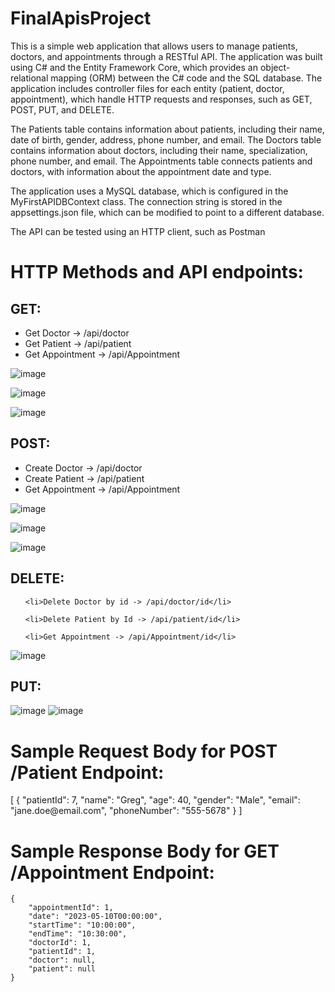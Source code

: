 # FinalApisProject

This is a simple web application that allows users to manage patients, doctors, and appointments through a RESTful API. The application was built using C# and the Entity Framework Core, which provides an object-relational mapping (ORM) between the C# code and the SQL database. The application includes controller files for each entity (patient, doctor, appointment), which handle HTTP requests and responses, such as GET, POST, PUT, and DELETE.

The Patients table contains information about patients, including their name, date of birth, gender, address, phone number, and email. The Doctors table contains information about doctors, including their name, specialization, phone number, and email. The Appointments table connects patients and doctors, with information about the appointment date and type.

The application uses a MySQL database, which is configured in the MyFirstAPIDBContext class. The connection string is stored in the appsettings.json file, which can be modified to point to a different database.

The API can be tested using an HTTP client, such as Postman
<h1>HTTP Methods and API endpoints:</h1>
<h2>GET:</h2>                                                                                                                                                              <ul>
  <li>Get Doctor -> /api/doctor</li>
  <li>Get Patient -> /api/patient</li>
  <li>Get Appointment -> /api/Appointment</li>
  </ul>
  
![image](https://user-images.githubusercontent.com/83606238/235563147-1b11cec6-208c-4200-8257-f50fcddcfd0c.png)

![image](https://user-images.githubusercontent.com/83606238/235563714-a4524381-92ef-4660-953c-4734274da850.png)

![image](https://user-images.githubusercontent.com/83606238/235563824-644a1f2b-1144-48ff-bc71-4ab0c2afe3e1.png)

<h2>POST:</h2> 
<ul>
  <li>Create Doctor -> /api/doctor</li>
  
  <li>Create Patient -> /api/patient</li>
  
  <li>Get Appointment -> /api/Appointment</li>
  
</ul>


![image](https://user-images.githubusercontent.com/83606238/235563353-956cef3e-6197-4005-858a-ea1bb5a6ef88.png)

![image](https://user-images.githubusercontent.com/83606238/235565432-7c5e9b8e-d8d6-453a-9527-62e9e36c0db3.png)

![image](https://user-images.githubusercontent.com/83606238/235565955-2bc4fe27-891f-405e-b75f-b90400099318.png)





  <h2>DELETE:</h2>  
  
  
  <ul>
  
    <li>Delete Doctor by id -> /api/doctor/id</li>
    
    <li>Delete Patient by Id -> /api/patient/id</li>
    
    <li>Get Appointment -> /api/Appointment/id</li>
  </ul>
  
  ![image](https://user-images.githubusercontent.com/83606238/235563613-3f3c467e-fc15-4eca-b330-146792a6c4b0.png)


  <h2>PUT:</h2> 
  
  ![image](https://user-images.githubusercontent.com/83606238/235565630-89f42ed9-4881-4230-89e1-3861e3a96d1d.png)
  ![image](https://user-images.githubusercontent.com/83606238/235565825-2cd8a189-e476-4483-a825-16e11c274eae.png)



<h1>Sample Request Body for POST /Patient Endpoint:</h1>
[
 {
        "patientId": 7,
        "name": "Greg",
        "age": 40,
        "gender": "Male",
        "email": "jane.doe@email.com",
        "phoneNumber": "555-5678"
    }
]
<h1>Sample Response Body for GET /Appointment Endpoint:</h1>

    {
        "appointmentId": 1,
        "date": "2023-05-10T00:00:00",
        "startTime": "10:00:00",
        "endTime": "10:30:00",
        "doctorId": 1,
        "patientId": 1,
        "doctor": null,
        "patient": null
    }

